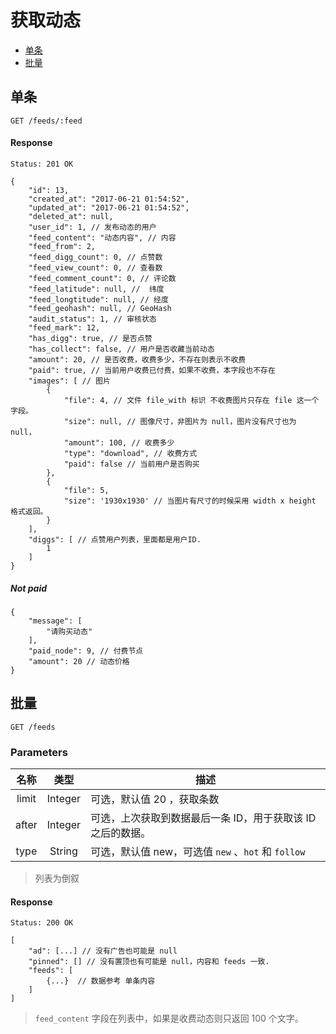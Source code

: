 # 获取动态

- [单条](#单条)
- [批量](#批量)

## 单条

```
GET /feeds/:feed
```

#### Response

```
Status: 201 OK
```
```json5
{
    "id": 13,
    "created_at": "2017-06-21 01:54:52",
    "updated_at": "2017-06-21 01:54:52",
    "deleted_at": null,
    "user_id": 1, // 发布动态的用户
    "feed_content": "动态内容", // 内容
    "feed_from": 2,
    "feed_digg_count": 0, // 点赞数
    "feed_view_count": 0, // 查看数
    "feed_comment_count": 0, // 评论数
    "feed_latitude": null, //  纬度
    "feed_longtitude": null, // 经度
    "feed_geohash": null, // GeoHash
    "audit_status": 1, // 审核状态
    "feed_mark": 12,
    "has_digg": true, // 是否点赞
    "has_collect": false, // 用户是否收藏当前动态
    "amount": 20, // 是否收费，收费多少，不存在则表示不收费
    "paid": true, // 当前用户收费已付费，如果不收费，本字段也不存在
    "images": [ // 图片
        {
            "file": 4, // 文件 file_with 标识 不收费图片只存在 file 这一个字段。
            "size": null, // 图像尺寸，非图片为 null，图片没有尺寸也为 null，
            "amount": 100, // 收费多少
            "type": "download", // 收费方式
            "paid": false // 当前用户是否购买
        },
        {
            "file": 5,
            "size": '1930x1930' // 当图片有尺寸的时候采用 width x height 格式返回。
        }
    ],
    "diggs": [ // 点赞用户列表，里面都是用户ID.
        1
    ]
}
```

##### Not paid

```json5
{
    "message": [
        "请购买动态"
    ],
    "paid_node": 9, // 付费节点
    "amount": 20 // 动态价格
}
```

## 批量

```
GET /feeds
```

### Parameters

| 名称 | 类型 | 描述 |
|:----:|:----:|----|
| limit | Integer | 可选，默认值 20 ，获取条数 |
| after | Integer | 可选，上次获取到数据最后一条 ID，用于获取该 ID 之后的数据。 |
| type | String | 可选，默认值 new，可选值 `new` 、`hot` 和 `follow` |

> 列表为倒叙

#### Response

```
Status: 200 OK
```
```json5
[
    "ad": [...] // 没有广告也可能是 null
    "pinned": [] // 没有置顶也有可能是 null，内容和 feeds 一致.
    "feeds": [
        {...}  // 数据参考 单条内容
    ]
]
```

> `feed_content` 字段在列表中，如果是收费动态则只返回 100 个文字。
